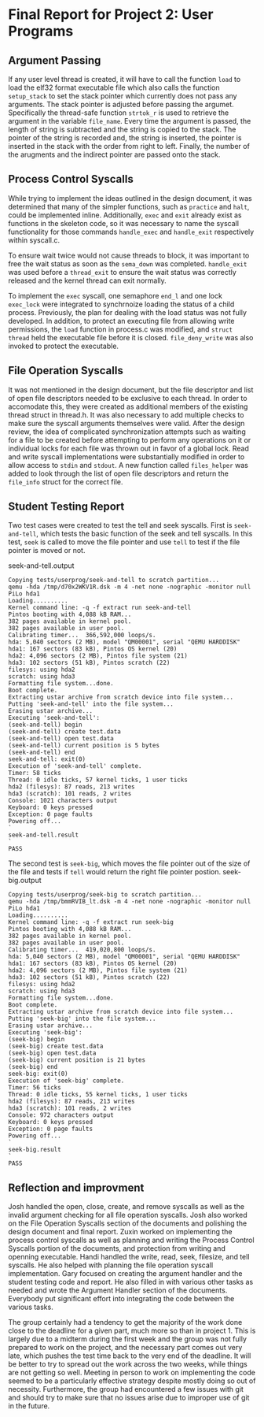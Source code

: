 Final Report for Project 2: User Programs
=========================================

## Argument Passing
If any user level thread is created, it will have to call the function `load` to load the elf32 format executable file which also calls the function `setup_stack` to set the stack pointer which currently does not pass any arguments. The stack pointer is adjusted before passing the argumet.  Specifically the thread-safe function `strtok_r` is used to retrieve the argument in the variable `file_name`. Every time the argument is passed, the length of string is subtracted and the string is copied to the stack. The pointer of the string is recorded and, the string is inserted, the pointer is inserted in the stack with the order from right to left. Finally, the number of the arugments and the indirect pointer are passed onto the stack.

## Process Control Syscalls

While trying to implement the ideas outlined in the design document, it was determined that many of the simpler functions, such as `practice` and `halt`, could be implemented inline. Additionally, `exec` and `exit` already exist as functions in the skeleton code, so it was necessary to name the syscall functionality for those commands `handle_exec` and `handle_exit` respectively within syscall.c.

To ensure wait twice would not cause threads to block, it was important to free the wait status as soon as the `sema_down` was completed. `handle_exit` was used before a `thread_exit` to ensure the wait status was correctly released and the kernel thread can exit normally.

To implement the `exec` syscall, one semaphore `end_l` and one lock `exec_lock` were integrated to synchrnoize loading the status of a child process. Previously, the plan for dealing with the load status was not fully developed. In addition, to protect an executing file from allowing write permissions, the `load` function in process.c was modified, and `struct thread` held the executable file before it is closed. `file_deny_write` was also invoked to protect the executable.

## File Operation Syscalls

It was not mentioned in the design document, but the file descriptor and list of open file descriptors needed to be exclusive to each thread.  In order to accomodate this, they were created as additional members of the existing thread struct in thread.h.  It was also necessary to add multiple checks to make sure the syscall arguments themselves were valid. After the design review, the idea of complicated synchronization attempts such as waiting for a file to be created before attempting to perform any operations on it or individual locks for each file was thrown out in favor of a global lock.  Read and write syscall implementations were substantially modified in order to allow access to `stdin` and `stdout`.  A new function called `files_helper` was added to look through the list of open file descriptors and return the `file_info` struct for the correct file. 

## Student Testing Report
Two test cases were created to test the tell and seek syscalls.
First is `seek-and-tell`, which tests the basic function of the seek and tell syscalls.
In this test, `seek` is called to move the file pointer and use `tell` to test if the file pointer is moved or not.

seek-and-tell.output
```
Copying tests/userprog/seek-and-tell to scratch partition...
qemu -hda /tmp/d70x2WKV1R.dsk -m 4 -net none -nographic -monitor null
PiLo hda1
Loading..........
Kernel command line: -q -f extract run seek-and-tell
Pintos booting with 4,088 kB RAM...
382 pages available in kernel pool.
382 pages available in user pool.
Calibrating timer...  366,592,000 loops/s.
hda: 5,040 sectors (2 MB), model "QM00001", serial "QEMU HARDDISK"
hda1: 167 sectors (83 kB), Pintos OS kernel (20)
hda2: 4,096 sectors (2 MB), Pintos file system (21)
hda3: 102 sectors (51 kB), Pintos scratch (22)
filesys: using hda2
scratch: using hda3
Formatting file system...done.
Boot complete.
Extracting ustar archive from scratch device into file system...
Putting 'seek-and-tell' into the file system...
Erasing ustar archive...
Executing 'seek-and-tell':
(seek-and-tell) begin
(seek-and-tell) create test.data
(seek-and-tell) open test.data
(seek-and-tell) current position is 5 bytes
(seek-and-tell) end
seek-and-tell: exit(0)
Execution of 'seek-and-tell' complete.
Timer: 58 ticks
Thread: 0 idle ticks, 57 kernel ticks, 1 user ticks
hda2 (filesys): 87 reads, 213 writes
hda3 (scratch): 101 reads, 2 writes
Console: 1021 characters output
Keyboard: 0 keys pressed
Exception: 0 page faults
Powering off...
`
seek-and-tell.result
`
PASS
```


The second test is `seek-big`, which moves the file pointer out of the size of the file and tests if `tell` would return the right file pointer postion.
seek-big.output
```
Copying tests/userprog/seek-big to scratch partition...
qemu -hda /tmp/bmmRVIB_lt.dsk -m 4 -net none -nographic -monitor null
PiLo hda1
Loading..........
Kernel command line: -q -f extract run seek-big
Pintos booting with 4,088 kB RAM...
382 pages available in kernel pool.
382 pages available in user pool.
Calibrating timer...  419,020,800 loops/s.
hda: 5,040 sectors (2 MB), model "QM00001", serial "QEMU HARDDISK"
hda1: 167 sectors (83 kB), Pintos OS kernel (20)
hda2: 4,096 sectors (2 MB), Pintos file system (21)
hda3: 102 sectors (51 kB), Pintos scratch (22)
filesys: using hda2
scratch: using hda3
Formatting file system...done.
Boot complete.
Extracting ustar archive from scratch device into file system...
Putting 'seek-big' into the file system...
Erasing ustar archive...
Executing 'seek-big':
(seek-big) begin
(seek-big) create test.data
(seek-big) open test.data
(seek-big) current position is 21 bytes
(seek-big) end
seek-big: exit(0)
Execution of 'seek-big' complete.
Timer: 56 ticks
Thread: 0 idle ticks, 55 kernel ticks, 1 user ticks
hda2 (filesys): 87 reads, 213 writes
hda3 (scratch): 101 reads, 2 writes
Console: 972 characters output
Keyboard: 0 keys pressed
Exception: 0 page faults
Powering off...
`
seek-big.result
`
PASS
```



## Reflection and improvment

Josh handled the open, close, create, and remove syscalls as well as the invalid argument checking for all file operation syscalls. Josh also worked on the File Operation Syscalls section of the documents and polishing the design document and final report. 
Zuxin worked on implementing the process control syscalls as well as planning and writing the Process Control Syscalls portion of the documents, and protection from writing and openning executable.
Handi handled the write, read, seek, filesize, and tell syscalls.  He also helped with planning the file operation syscall implementation.
Gary focused on creating the argument handler and the student testing code and report.  He also filled in with various other tasks as needed and wrote the Argument Handler section of the documents.
Everybody put significant effort into integrating the code between the various tasks.

The group certainly had a tendency to get the majority of the work done close to the deadline for a given part, much more so than in project 1. This is largely due to a midterm during the first week and the group was not fully prepared to work on the project, and the necessary part comes out very late, which pushes the test time back to the very end of the deadline. It will be better to try to spread out the work across the two weeks, while things are not getting so well.  Meeting in person to work on implementing the code seemed to be a particularly effective strategy despite mostly doing so out of necessity.  Furthermore, the group had encountered a few issues with git and should try to make sure that no issues arise due to improper use of git in the future.

